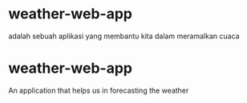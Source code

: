 # weather-web-app

adalah sebuah aplikasi yang membantu kita dalam meramalkan cuaca

# weather-web-app

An application that helps us in forecasting the weather
